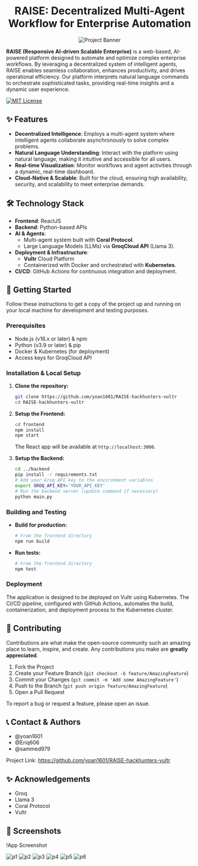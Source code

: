 <div align="center">

# RAISE: Decentralized Multi-Agent Workflow for Enterprise Automation

![Project Banner](https://media.istockphoto.com/id/1448519280/photo/businessman-using-smartphone-on-global-business-network-connection-for-online-banking.jpg?s=612x612&w=0&k=20&c=4ISLXMZOtww80nOaZ7ITBYV1uQv7TH3CzDwy4L-iRsY=)

</div>

**RAISE (Responsive AI-driven Scalable Enterprise)** is a web-based, AI-powered platform designed to automate and optimize complex enterprise workflows. By leveraging a decentralized system of intelligent agents, RAISE enables seamless collaboration, enhances productivity, and drives operational efficiency. Our platform interprets natural language commands to orchestrate sophisticated tasks, providing real-time insights and a dynamic user experience.

[![MIT License](https://img.shields.io/badge/License-MIT-green.svg)](https://choosealicense.com/licenses/mit/)

## ✨ Features

-   **Decentralized Intelligence**: Employs a multi-agent system where intelligent agents collaborate asynchronously to solve complex problems.
-   **Natural Language Understanding**: Interact with the platform using natural language, making it intuitive and accessible for all users.
-   **Real-time Visualization**: Monitor workflows and agent activities through a dynamic, real-time dashboard.
-   **Cloud-Native & Scalable**: Built for the cloud, ensuring high availability, security, and scalability to meet enterprise demands.

## 🛠️ Technology Stack

-   **Frontend**: ReactJS
-   **Backend**: Python-based APIs
-   **AI & Agents**:
    -   Multi-agent system built with **Coral Protocol**.
    -   Large Language Models (LLMs) via **GroqCloud API** (Llama 3).
-   **Deployment & Infrastructure**:
    -   **Vultr** Cloud Platform
    -   Containerized with Docker and orchestrated with **Kubernetes**.
-   **CI/CD**: GitHub Actions for continuous integration and deployment.

## 🚀 Getting Started

Follow these instructions to get a copy of the project up and running on your local machine for development and testing purposes.

### Prerequisites

-   Node.js (v16.x or later) & npm
-   Python (v3.9 or later) & pip
-   Docker & Kubernetes (for deployment)
-   Access keys for GroqCloud API

### Installation & Local Setup

1.  **Clone the repository:**
    ```sh
    git clone https://github.com/yoan1601/RAISE-hackhunters-vultr
    cd RAISE-hackhunters-vultr
    ```

2.  **Setup the Frontend:**
    ```sh
    cd frontend
    npm install
    npm start
    ```
    The React app will be available at `http://localhost:3000`.

3.  **Setup the Backend:**
    ```sh
    cd ../backend
    pip install -r requirements.txt
    # Add your Groq API key to the environment variables
    export GROQ_API_KEY='YOUR_API_KEY'
    # Run the backend server (update command if necessary)
    python main.py
    ```

### Building and Testing

-   **Build for production:**
    ```sh
    # From the frontend directory
    npm run build
    ```

-   **Run tests:**
    ```sh
    # From the frontend directory
    npm test
    ```

### Deployment

The application is designed to be deployed on Vultr using Kubernetes. The CI/CD pipeline, configured with GitHub Actions, automates the build, containerization, and deployment process to the Kubernetes cluster.

## 🤝 Contributing

Contributions are what make the open-source community such an amazing place to learn, inspire, and create. Any contributions you make are **greatly appreciated**.

1.  Fork the Project
2.  Create your Feature Branch (`git checkout -b feature/AmazingFeature`)
3.  Commit your Changes (`git commit -m 'Add some AmazingFeature'`)
4.  Push to the Branch (`git push origin feature/AmazingFeature`)
5.  Open a Pull Request

To report a bug or request a feature, please open an issue.

## 📞 Contact & Authors

-   @yoan1601
-   @Eriq606
-   @sammed979

Project Link: https://github.com/yoan1601/RAISE-hackhunters-vultr

## ✨ Acknowledgements

-   Groq
-   Llama 3
-   Coral Protocol
-   Vultr

## 📸 Screenshots

!App Screenshot

![p1](https://cdn.discordapp.com/attachments/1384821094661357588/1391903319772889238/image.png?ex=686d967b&is=686c44fb&hm=7c5bd2a96795a421cb5e4e7f73ffd408bde55ae6aa3ce4b820cd489b58c50003&)
![p2](https://cdn.discordapp.com/attachments/1384821094661357588/1391903404095307919/image.png?ex=686d968f&is=686c450f&hm=b39e6ce670755a1c094d371a39f86bf9c13aeae18f6555267164535807ef6ecd&)
![p3](https://cdn.discordapp.com/attachments/1384821094661357588/1391903463365148682/image.png?ex=686d969d&is=686c451d&hm=c78c99cdb023d491149cc2bec80be2452d3f1588cb928cebc1bbc3604304f125&)
![p4](https://cdn.discordapp.com/attachments/1384821094661357588/1391903636673527999/image.png?ex=686d96c7&is=686c4547&hm=efa1ed674630e9d1b97464f041289a043acebbdd4796f94e42298ab8933b8f33&)
![p5](https://cdn.discordapp.com/attachments/1384821094661357588/1391903904064868512/image.png?ex=686d9707&is=686c4587&hm=f6cd625bdc70aa4428a0f9d3259b85ac876be3b209723a7f61be8f1694840f60&)
![p6](https://cdn.discordapp.com/attachments/1384821094661357588/1391904211721125898/image.png?ex=686d9750&is=686c45d0&hm=548ea765e0b288c8e5a2072f192b025fbd6e3c923c11e3557b6a0c1da9ea6b13&)
